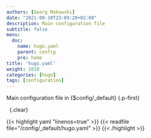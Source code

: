 ```yaml
---
authors: [Georg Makowski]
date: "2021-09-10T23:09:20+02:00"
description: Main configuration file
subtitle: false
menu:
  doc:
    name: hugo.yaml
    parent: config
    pre: home
title: 'hugo.yaml'
weight: 1010
categories: [hugo]
tags: [configuration]
---
```


Main configuration file in {$config/_default}
{.p-first}<!--more-->

&nbsp;
{.clear}

{{< highlight yaml "linenos=true" >}}
{{< readfile file="/config/_default/hugo.yaml" >}}
{{< /highlight >}}
